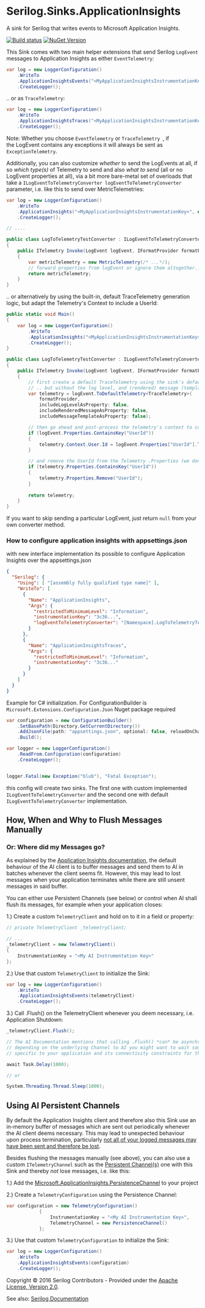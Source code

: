 # Serilog.Sinks.ApplicationInsights

A sink for Serilog that writes events to Microsoft Application Insights.
 
[![Build status](https://ci.appveyor.com/api/projects/status/ccgd7k98kbmifl5v/branch/master?svg=true)](https://ci.appveyor.com/project/serilog/serilog-sinks-applicationinsights/branch/master) [![NuGet Version](http://img.shields.io/nuget/v/Serilog.Sinks.ApplicationInsights.svg?style=flat)](https://www.nuget.org/packages/Serilog.Sinks.ApplicationInsights/)

This Sink comes with two main helper extensions that send Serilog `LogEvent` messages to Application Insights as either `EventTelemetry`:

```csharp
var log = new LoggerConfiguration()
    .WriteTo
	.ApplicationInsightsEvents("<MyApplicationInsightsInstrumentationKey>")
    .CreateLogger();
```


.. or as `TraceTelemetry`:


```csharp
var log = new LoggerConfiguration()
    .WriteTo
	.ApplicationInsightsTraces("<MyApplicationInsightsInstrumentationKey>")
    .CreateLogger();
```

Note: Whether you choose `EventTelemetry` or `TraceTelemetry `, if the LogEvent contains any exceptions it will always be sent as `ExceptionTelemetry`.

Additionally, you can also customize *whether* to send the LogEvents at all, if so *which type(s)* of Telemetry to send and also *what to send* (all or no LogEvent properties at all), via a bit more bare-metal set of overloads that take a  `ILogEventToTelemetryConverter logEventToTelemetryConverter` parameter, i.e. like this to send over MetricTelemetries:

```csharp
var log = new LoggerConfiguration()
    .WriteTo
	.ApplicationInsights("<MyApplicationInsightsInstrumentationKey>", new LogToTelemetryTestConverter())
    .CreateLogger();

// ....

public class LogToTelemetryTestConverter : ILogEventToTelemetryConverter
{
    public ITelemetry Invoke(LogEvent logEvent, IFormatProvider formatProvider)
    {
        var metricTelemetry = new MetricTelemetry(/* ...*/);
        // forward properties from logEvent or ignore them altogether...
        return metricTelemetry;
    }
}

```


.. or alternatively by using the built-in, default TraceTelemetry generation logic, but adapt the Telemetry's Context to include a UserId:


```csharp
public static void Main()
{
    var log = new LoggerConfiguration()
        .WriteTo
        .ApplicationInsights("<MyApplicationInsightsInstrumentationKey>", ConvertLogEventsToCustomTraceTelemetry)
        .CreateLogger();
}

public class LogToTelemetryTestConverter : ILogEventToTelemetryConverter
{
    public ITelemetry Invoke(LogEvent logEvent, IFormatProvider formatProvider)
    {
        // first create a default TraceTelemetry using the sink's default logic
        // .. but without the log level, and (rendered) message (template) included in the Properties
        var telemetry = logEvent.ToDefaultTelemetry<TraceTelemetry>(
            formatProvider,
            includeLogLevelAsProperty: false,
            includeRenderedMessageAsProperty: false,
            includeMessageTemplateAsProperty: false);

        // then go ahead and post-process the telemetry's context to contain the user id as desired
        if (logEvent.Properties.ContainsKey("UserId"))
        {
            telemetry.Context.User.Id = logEvent.Properties["UserId"].ToString();
        }

        // and remove the UserId from the Telemetry .Properties (we don't need redundancies)
        if (telemetry.Properties.ContainsKey("UserId"))
        {
            telemetry.Properties.Remove("UserId");
        }
	
        return telemetry;
    }
}
```

If you want to skip sending a particular LogEvent, just return `null` from your own converter method.


### How to configure application insights with appsettings.json

with new interface implementation its possible to configure Application Insights over the appsettings.json

```json
{
  "Serilog": {
    "Using": [ "[assembly fully qualified type name]" ],
    "WriteTo": [
      {
        "Name": "ApplicationInsights",
        "Args": {
          "restrictedToMinimumLevel": "Information",
          "instrumentationKey": "3c36...",
          "logEventToTelemetryConverter": "[Namespace].LogToTelemetryTestConverter, [assembly fully qualified type name]"
        }
      },
      {
        "Name": "ApplicationInsightsTraces",
        "Args": {
          "restrictedToMinimumLevel": "Information",
          "instrumentationKey": "3c36..."
        }
      }
    ]
  }
}
```

Example for C# initialization. For ConfigurationBuilder is `Microsoft.Extensions.Configuration.Json` Nuget package required

```csharp
var configuration = new ConfigurationBuilder()
    .SetBasePath(Directory.GetCurrentDirectory())
    .AddJsonFile(path: "appsettings.json", optional: false, reloadOnChange: true)
    .Build();

var logger = new LoggerConfiguration()
    .ReadFrom.Configuration(configuration)
    .CreateLogger();


logger.Fatal(new Exception("blub"), "Fatal Exception");
```

this config will create two sinks. The first one with custom implemented `ILogEventToTelemetryConverter` and the second one with default `ILogEventToTelemetryConverter` implementation.


## How, When and Why to Flush Messages Manually

### Or: Where did my Messages go?

As explained by the [Application Insights documentation](https://azure.microsoft.com/en-us/documentation/articles/app-insights-api-custom-events-metrics/#flushing-data), the default behaviour of the AI client is to buffer messages and send them to AI in batches whenever the client seems fit. However, this may lead to lost messages when your application terminates while there are still unsent messages in said buffer.

You can either use Persistent Channels (see below) or control when AI shall flush its messages, for example when your application closes:

1.) Create a custom `TelemetryClient` and hold on to it in a field or property:

```csharp
// private TelemetryClient _telemetryClient;

// ...
_telemetryClient = new TelemetryClient()
{
    InstrumentationKey = "<My AI Instrumentation Key>"
};
```

2.) Use that custom `TelemetryClient` to initialize the Sink:

```csharp
var log = new LoggerConfiguration()
    .WriteTo
	.ApplicationInsightsEvents(telemetryClient)
    .CreateLogger();
```

3.) Call .Flush() on the TelemetryClient whenever you deem necessary, i.e. Application Shutdown:

```csharp
_telemetryClient.Flush();

// The AI Documentation mentions that calling .Flush() *can* be asynchronous and non-blocking so
// depending on the underlying Channel to AI you might want to wait some time
// specific to your application and its connectivity constraints for the flush to finish.

await Task.Delay(1000);

// or 

System.Threading.Thread.Sleep(1000);

```

## Using AI Persistent Channels
By default the Application Insights client and therefore also this Sink use an in-memory buffer of messages which are sent out periodically whenever the AI client deems necessary. This may lead to unexpected behaviour upon process termination, particularly [not all of your logged messages may have been sent and therefore be lost](https://github.com/serilog/serilog-sinks-applicationinsights/pull/9).

Besides flushing the messages manually (see above), you can also use a custom `ITelemetryChannel` such as the [Persistent Channel(s)](https://azure.microsoft.com/en-us/documentation/articles/app-insights-windows-services/#persistence-channel) one with this Sink and thereby *not* lose messages, i.e. like this:

1.) Add the [Microsoft.ApplicationInsights.PersistenceChannel](https://www.nuget.org/packages/Microsoft.ApplicationInsights.PersistenceChannel) to your project

2.) Create a `TelemetryConfiguration` using the Persistence Channel:

```csharp
var configuration = new TelemetryConfiguration()
            {
                InstrumentationKey = "<My AI Instrumentation Key>",
                TelemetryChannel = new PersistenceChannel()
            };
```

3.) Use that custom `TelemetryConfiguration` to initialize the Sink:

```csharp
var log = new LoggerConfiguration()
    .WriteTo
	.ApplicationInsightsEvents(configuration)
    .CreateLogger();
```

Copyright &copy; 2016 Serilog Contributors - Provided under the [Apache License, Version 2.0](http://apache.org/licenses/LICENSE-2.0.html).

See also: [Serilog Documentation](https://github.com/serilog/serilog/wiki)
